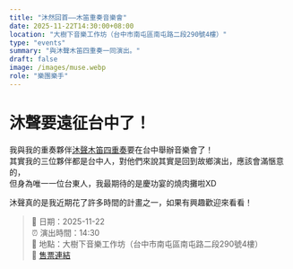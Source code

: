 ```yaml
---
title: "沐然回首——木笛重奏音樂會"
date: 2025-11-22T14:30:00+08:00
location: "大樹下音樂工作坊（台中市南屯區南屯路二段290號4樓）"
type: "events"
summary: "與沐聲木笛四重奏一同演出。"
draft: false
image: /images/muse.webp
role: "樂團樂手"
---
```

# 沐聲要遠征台中了！

我與我的重奏夥伴[沐聲木笛四重奏](https://www.facebook.com/p/沐聲木笛四重奏Musesound-Recorder-Quartet-61566565385076/)要在台中舉辦音樂會了！  
其實我的三位夥伴都是台中人，對他們來說其實是回到故鄉演出，應該會滿愜意的，  
但身為唯一一位台東人，我最期待的是慶功宴的燒肉攤啦XD  

沐聲真的是我近期花了許多時間的計畫之一，如果有興趣歡迎來看看！

> 📅 日期：2025-11-22  
> ⏰ 演出時間：14:30  
> 📍 地點：大樹下音樂工作坊（台中市南屯區南屯路二段290號4樓）  
> 🎫 [售票連結](https://reurl.cc/Lnn4Ax?fbclid=IwY2xjawNV0jdleHRuA2FlbQIxMABicmlkETFhM0R4VFRhcnZqdVc5NkhjAR7-YQoeAOqGZHXK-TAzXwGJwCxu0OrfSPUUmskdp9V4HtKqe_dn9Nj63AWFsw_aem_SqDmEoayybzm6hra8gnrLA)
